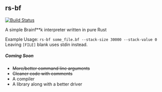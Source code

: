 ## rs-bf
[![Build Status](https://travis-ci.org/TacoCoder/rs-bf.svg?branch=master)](https://travis-ci.org/TacoCoder/rs-bf)

A simple Brainf**k interpreter written in pure Rust

Example Usage: `rs-bf some_file.bf --stack-size 30000 --stack-value 0`   
Leaving `[FILE]` blank uses stdin instead.

##### Coming Soon
* ~~More/better command line arguments~~
* ~~Cleaner code with comments~~
* A compiler
* A library along with a better driver
